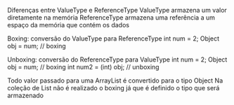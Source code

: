 Diferenças entre ValueType e ReferenceType
ValueType armazena um valor diretamente na memória
ReferenceType armazena uma referência a um espaço da memória que contém os dados

Boxing: conversão do ValueType para ReferenceType
int num = 2;
Object obj = num; // boxing

Unboxing: conversão do ReferenceType para ValueType
int num = 2;
Object obj = num; // boxing
int num2 = (int) obj; // unboxing

Todo valor passado para uma ArrayList é convertido para o tipo Object
Na coleção de List não é realizado o boxing já que é definido o tipo que será armazenado